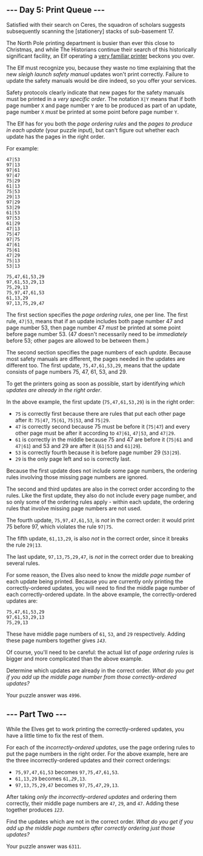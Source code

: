 ## \-\-- Day 5: Print Queue \-\--

Satisfied with their search on Ceres, the squadron of scholars suggests
subsequently scanning the
[stationery]
stacks of sub-basement 17.

The North Pole printing department is busier than ever this close to
Christmas, and while The Historians continue their search of this
historically significant facility, an Elf operating a [very familiar
printer](/2017/day/1) beckons you over.

The Elf must recognize you, because they waste no time explaining that
the new *sleigh launch safety manual* updates won\'t print correctly.
Failure to update the safety manuals would be dire indeed, so you offer
your services.

Safety protocols clearly indicate that new pages for the safety manuals
must be printed in a *very specific order*. The notation `X|Y` means
that if both page number `X` and page number `Y` are to be produced as
part of an update, page number `X` *must* be printed at some point
before page number `Y`.

The Elf has for you both the *page ordering rules* and the *pages to
produce in each update* (your puzzle input), but can\'t figure out
whether each update has the pages in the right order.

For example:

    47|53
    97|13
    97|61
    97|47
    75|29
    61|13
    75|53
    29|13
    97|29
    53|29
    61|53
    97|53
    61|29
    47|13
    75|47
    97|75
    47|61
    75|61
    47|29
    75|13
    53|13

    75,47,61,53,29
    97,61,53,29,13
    75,29,13
    75,97,47,61,53
    61,13,29
    97,13,75,29,47

The first section specifies the *page ordering rules*, one per line. The
first rule, `47|53`, means that if an update includes both page number
47 and page number 53, then page number 47 *must* be printed at some
point before page number 53. (47 doesn\'t necessarily need to be
*immediately* before 53; other pages are allowed to be between them.)

The second section specifies the page numbers of each *update*. Because
most safety manuals are different, the pages needed in the updates are
different too. The first update, `75,47,61,53,29`, means that the update
consists of page numbers 75, 47, 61, 53, and 29.

To get the printers going as soon as possible, start by identifying
*which updates are already in the right order*.

In the above example, the first update (`75,47,61,53,29`) is in the
right order:

-   `75` is correctly first because there are rules that put each other
    page after it: `75|47`, `75|61`, `75|53`, and `75|29`.
-   `47` is correctly second because 75 must be before it (`75|47`) and
    every other page must be after it according to `47|61`, `47|53`, and
    `47|29`.
-   `61` is correctly in the middle because 75 and 47 are before it
    (`75|61` and `47|61`) and 53 and 29 are after it (`61|53` and
    `61|29`).
-   `53` is correctly fourth because it is before page number 29
    (`53|29`).
-   `29` is the only page left and so is correctly last.

Because the first update does not include some page numbers, the
ordering rules involving those missing page numbers are ignored.

The second and third updates are also in the correct order according to
the rules. Like the first update, they also do not include every page
number, and so only some of the ordering rules apply - within each
update, the ordering rules that involve missing page numbers are not
used.

The fourth update, `75,97,47,61,53`, is *not* in the correct order: it
would print 75 before 97, which violates the rule `97|75`.

The fifth update, `61,13,29`, is also *not* in the correct order, since
it breaks the rule `29|13`.

The last update, `97,13,75,29,47`, is *not* in the correct order due to
breaking several rules.

For some reason, the Elves also need to know the *middle page number* of
each update being printed. Because you are currently only printing the
correctly-ordered updates, you will need to find the middle page number
of each correctly-ordered update. In the above example, the
correctly-ordered updates are:

    75,47,61,53,29
    97,61,53,29,13
    75,29,13

These have middle page numbers of `61`, `53`, and `29` respectively.
Adding these page numbers together gives *`143`*.

Of course, you\'ll need to be careful: the actual list of *page ordering
rules* is bigger and more complicated than the above example.

Determine which updates are already in the correct order. *What do you
get if you add up the middle page number from those correctly-ordered
updates?*

Your puzzle answer was `4996`.

## \-\-- Part Two \-\-- 

While the Elves get to work printing the correctly-ordered updates, you
have a little time to fix the rest of them.

For each of the *incorrectly-ordered updates*, use the page ordering
rules to put the page numbers in the right order. For the above example,
here are the three incorrectly-ordered updates and their correct
orderings:

-   `75,97,47,61,53` becomes `97,75,`*`47`*`,61,53`.
-   `61,13,29` becomes `61,`*`29`*`,13`.
-   `97,13,75,29,47` becomes `97,75,`*`47`*`,29,13`.

After taking *only the incorrectly-ordered updates* and ordering them
correctly, their middle page numbers are `47`, `29`, and `47`. Adding
these together produces *`123`*.

Find the updates which are not in the correct order. *What do you get if
you add up the middle page numbers after correctly ordering just those
updates?*

Your puzzle answer was `6311`.


